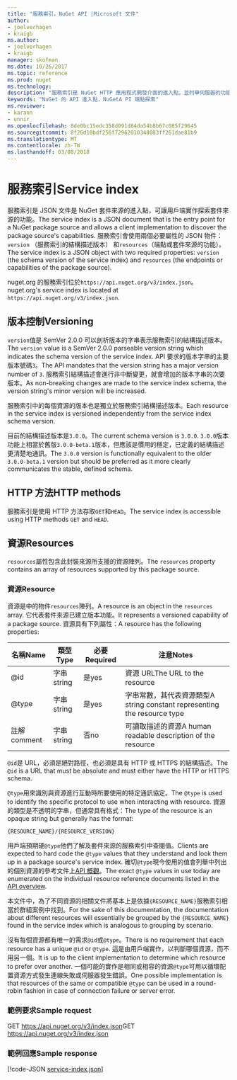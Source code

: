 ```yaml
---
title: "服務索引，NuGet API |Microsoft 文件"
author:
- joelverhagen
- kraigb
ms.author:
- joelverhagen
- kraigb
manager: skofman
ms.date: 10/26/2017
ms.topic: reference
ms.prod: nuget
ms.technology: 
description: "服務索引是 NuGet HTTP 應用程式開發介面的進入點，並列舉伺服器的功能。"
keywords: "NuGet 的 API 進入點，NuGetA PI 端點探索"
ms.reviewer:
- karann
- unnir
ms.openlocfilehash: 8de0bc15edc358d091d84da54b8b67c085f29645
ms.sourcegitcommit: 8f26d10bdf256f72962010348083ff261dae81b9
ms.translationtype: MT
ms.contentlocale: zh-TW
ms.lasthandoff: 03/08/2018
---
```

# <a name="service-index"></a><span data-ttu-id="57c68-104">服務索引</span><span class="sxs-lookup"><span data-stu-id="57c68-104">Service index</span></span>

<span data-ttu-id="57c68-105">服務索引是 JSON 文件是 NuGet 套件來源的進入點，可讓用戶端實作探索套件來源的功能。</span><span class="sxs-lookup"><span data-stu-id="57c68-105">The service index is a JSON document that is the entry point for a NuGet package source and allows a client implementation to discover the package source's capabilities.</span></span> <span data-ttu-id="57c68-106">服務索引會使用兩個必要屬性的 JSON 物件： `version` （服務索引的結構描述版本） 和`resources`（端點或套件來源的功能）。</span><span class="sxs-lookup"><span data-stu-id="57c68-106">The service index is a JSON object with two required properties: `version` (the schema version of the service index) and `resources`  (the endpoints or capabilities of the package source).</span></span>

<span data-ttu-id="57c68-107">nuget.org 的服務索引位於`https://api.nuget.org/v3/index.json`。</span><span class="sxs-lookup"><span data-stu-id="57c68-107">nuget.org's service index is located at `https://api.nuget.org/v3/index.json`.</span></span>

## <a name="versioning"></a><span data-ttu-id="57c68-108">版本控制</span><span class="sxs-lookup"><span data-stu-id="57c68-108">Versioning</span></span>

<span data-ttu-id="57c68-109">`version`值是 SemVer 2.0.0 可以剖析版本的字串表示服務索引的結構描述版本。</span><span class="sxs-lookup"><span data-stu-id="57c68-109">The `version` value is a SemVer 2.0.0 parseable version string which indicates the schema version of the service index.</span></span> <span data-ttu-id="57c68-110">API 要求的版本字串的主要版本號碼`3`。</span><span class="sxs-lookup"><span data-stu-id="57c68-110">The API mandates that the version string has a major version number of `3`.</span></span> <span data-ttu-id="57c68-111">服務索引結構描述會進行非中斷變更，就會增加的版本字串的次要版本。</span><span class="sxs-lookup"><span data-stu-id="57c68-111">As non-breaking changes are made to the service index schema, the version string's minor version will be increased.</span></span>

<span data-ttu-id="57c68-112">服務索引中的每個資源的版本也是獨立於服務索引結構描述版本。</span><span class="sxs-lookup"><span data-stu-id="57c68-112">Each resource in the service index is versioned independently from the service index schema version.</span></span>

<span data-ttu-id="57c68-113">目前的結構描述版本是`3.0.0`。</span><span class="sxs-lookup"><span data-stu-id="57c68-113">The current schema version is `3.0.0`.</span></span> <span data-ttu-id="57c68-114">`3.0.0`版本功能上相當於舊版`3.0.0-beta.1`版本，但應該是慣用的穩定，已定義的結構描述更清楚地通訊。</span><span class="sxs-lookup"><span data-stu-id="57c68-114">The `3.0.0` version is functionally equivalent to the older `3.0.0-beta.1` version but should be preferred as it more clearly communicates the stable, defined schema.</span></span>

## <a name="http-methods"></a><span data-ttu-id="57c68-115">HTTP 方法</span><span class="sxs-lookup"><span data-stu-id="57c68-115">HTTP methods</span></span>

<span data-ttu-id="57c68-116">服務索引是使用 HTTP 方法存取`GET`和`HEAD`。</span><span class="sxs-lookup"><span data-stu-id="57c68-116">The service index is accessible using HTTP methods `GET` and `HEAD`.</span></span>

## <a name="resources"></a><span data-ttu-id="57c68-117">資源</span><span class="sxs-lookup"><span data-stu-id="57c68-117">Resources</span></span>

<span data-ttu-id="57c68-118">`resources`屬性包含此封裝來源所支援的資源陣列。</span><span class="sxs-lookup"><span data-stu-id="57c68-118">The `resources` property contains an array of resources supported by this package source.</span></span>

### <a name="resource"></a><span data-ttu-id="57c68-119">資源</span><span class="sxs-lookup"><span data-stu-id="57c68-119">Resource</span></span>

<span data-ttu-id="57c68-120">資源是中的物件`resources`陣列。</span><span class="sxs-lookup"><span data-stu-id="57c68-120">A resource is an object in the `resources` array.</span></span> <span data-ttu-id="57c68-121">它代表套件來源已建立版本功能。</span><span class="sxs-lookup"><span data-stu-id="57c68-121">It represents a versioned capability of a package source.</span></span> <span data-ttu-id="57c68-122">資源具有下列屬性：</span><span class="sxs-lookup"><span data-stu-id="57c68-122">A resource has the following properties:</span></span>

<span data-ttu-id="57c68-123">名稱</span><span class="sxs-lookup"><span data-stu-id="57c68-123">Name</span></span>          | <span data-ttu-id="57c68-124">類型</span><span class="sxs-lookup"><span data-stu-id="57c68-124">Type</span></span>   | <span data-ttu-id="57c68-125">必要</span><span class="sxs-lookup"><span data-stu-id="57c68-125">Required</span></span> | <span data-ttu-id="57c68-126">注意</span><span class="sxs-lookup"><span data-stu-id="57c68-126">Notes</span></span>
------------- | ------ | -------- | -----
@id           | <span data-ttu-id="57c68-127">字串</span><span class="sxs-lookup"><span data-stu-id="57c68-127">string</span></span> | <span data-ttu-id="57c68-128">是</span><span class="sxs-lookup"><span data-stu-id="57c68-128">yes</span></span>      | <span data-ttu-id="57c68-129">資源 URL</span><span class="sxs-lookup"><span data-stu-id="57c68-129">The URL to the resource</span></span>
@type         | <span data-ttu-id="57c68-130">字串</span><span class="sxs-lookup"><span data-stu-id="57c68-130">string</span></span> | <span data-ttu-id="57c68-131">是</span><span class="sxs-lookup"><span data-stu-id="57c68-131">yes</span></span>      | <span data-ttu-id="57c68-132">字串常數，其代表資源類型</span><span class="sxs-lookup"><span data-stu-id="57c68-132">A string constant representing the resource type</span></span>
<span data-ttu-id="57c68-133">註解</span><span class="sxs-lookup"><span data-stu-id="57c68-133">comment</span></span>       | <span data-ttu-id="57c68-134">字串</span><span class="sxs-lookup"><span data-stu-id="57c68-134">string</span></span> | <span data-ttu-id="57c68-135">否</span><span class="sxs-lookup"><span data-stu-id="57c68-135">no</span></span>       | <span data-ttu-id="57c68-136">可讀取描述的資源</span><span class="sxs-lookup"><span data-stu-id="57c68-136">A human readable description of the resource</span></span>

<span data-ttu-id="57c68-137">`@id`是 URL，必須是絕對路徑，也必須是具有 HTTP 或 HTTPS 的結構描述。</span><span class="sxs-lookup"><span data-stu-id="57c68-137">The `@id` is a URL that must be absolute and must either have the HTTP or HTTPS schema.</span></span>

<span data-ttu-id="57c68-138">`@type`用來識別與資源進行互動時所要使用的特定通訊協定。</span><span class="sxs-lookup"><span data-stu-id="57c68-138">The `@type` is used to identify the specific protocol to use when interacting with resource.</span></span> <span data-ttu-id="57c68-139">資源的類型是不透明的字串，但通常具有格式：</span><span class="sxs-lookup"><span data-stu-id="57c68-139">The type of the resource is an opaque string but generally has the format:</span></span>

    {RESOURCE_NAME}/{RESOURCE_VERSION}

<span data-ttu-id="57c68-140">用戶端預期硬`@type`他們了解及套件來源的服務索引中查閱值。</span><span class="sxs-lookup"><span data-stu-id="57c68-140">Clients are expected to hard code the `@type` values that they understand and look them up in a package source's service index.</span></span> <span data-ttu-id="57c68-141">確切`@type`現今使用的值會列舉中列出的個別資源的參考文件上[API 概觀](overview.md#resources-and-schema)。</span><span class="sxs-lookup"><span data-stu-id="57c68-141">The exact `@type` values in use today are enumerated on the individual resource reference documents listed in the [API overview](overview.md#resources-and-schema).</span></span>

<span data-ttu-id="57c68-142">本文件中，為了不同資源的相關文件將基本上是依據`{RESOURCE_NAME}`服務索引相當於群組案例中找到。</span><span class="sxs-lookup"><span data-stu-id="57c68-142">For the sake of this documentation, the documentation about different resources will essentially be grouped by the `{RESOURCE_NAME}` found in the service index which is analogous to grouping by scenario.</span></span> 

<span data-ttu-id="57c68-143">沒有每個資源都有唯一的需求`@id`或`@type`。</span><span class="sxs-lookup"><span data-stu-id="57c68-143">There is no requirement that each resource has a unique `@id` or `@type`.</span></span> <span data-ttu-id="57c68-144">這是由用戶端實作，以判斷哪個資源，而不用另一個。</span><span class="sxs-lookup"><span data-stu-id="57c68-144">It is up to the client implementation to determine which resource to prefer over another.</span></span> <span data-ttu-id="57c68-145">一個可能的實作是相同或相容的資源`@type`可用以循環配置資源方式發生連線失敗或伺服器發生錯誤。</span><span class="sxs-lookup"><span data-stu-id="57c68-145">One possible implementation is that resources of the same or compatible `@type` can be used in a round-robin fashion in case of connection failure or server error.</span></span>

### <a name="sample-request"></a><span data-ttu-id="57c68-146">範例要求</span><span class="sxs-lookup"><span data-stu-id="57c68-146">Sample request</span></span>

<span data-ttu-id="57c68-147">GET https://api.nuget.org/v3/index.json</span><span class="sxs-lookup"><span data-stu-id="57c68-147">GET https://api.nuget.org/v3/index.json</span></span>

### <a name="sample-response"></a><span data-ttu-id="57c68-148">範例回應</span><span class="sxs-lookup"><span data-stu-id="57c68-148">Sample response</span></span>

[!code-JSON [service-index.json](./_data/service-index.json)]
